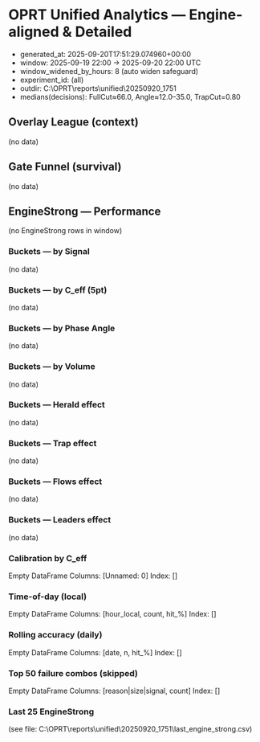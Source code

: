# OPRT Unified Analytics — Engine-aligned & Detailed
- generated_at: 2025-09-20T17:51:29.074960+00:00
- window: 2025-09-19 22:00 → 2025-09-20 22:00 UTC
- window_widened_by_hours: 8 (auto widen safeguard)
- experiment_id: (all)
- outdir: C:\OPRT\reports\unified\20250920_1751
- medians(decisions): FullCut≈66.0, Angle≈12.0–35.0, TrapCut=0.80

## Overlay League (context)
(no data)

## Gate Funnel (survival)
(no data)

## EngineStrong — Performance
(no EngineStrong rows in window)

### Buckets — by Signal
(no data)

### Buckets — by C_eff (5pt)
(no data)

### Buckets — by Phase Angle
(no data)

### Buckets — by Volume
(no data)

### Buckets — Herald effect
(no data)

### Buckets — Trap effect
(no data)

### Buckets — Flows effect
(no data)

### Buckets — Leaders effect
(no data)

### Calibration by C_eff
Empty DataFrame
Columns: [Unnamed: 0]
Index: []

### Time-of-day (local)
Empty DataFrame
Columns: [hour_local, count, hit_%]
Index: []

### Rolling accuracy (daily)
Empty DataFrame
Columns: [date, n, hit_%]
Index: []

### Top 50 failure combos (skipped)
Empty DataFrame
Columns: [reason|size|signal, count]
Index: []

### Last 25 EngineStrong
(see file: C:\OPRT\reports\unified\20250920_1751\last_engine_strong.csv)